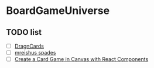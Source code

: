 # BoardGameUniverse

## TODO list
- [ ] [DragnCards](https://github.com/seastan/DragnCards)
- [ ] [mreishus spades](https://github.com/mreishus/spades)
- [ ] [Create a Card Game in Canvas with React Components](https://html5hive.org/create-a-card-game-in-canvas-with-react-components)